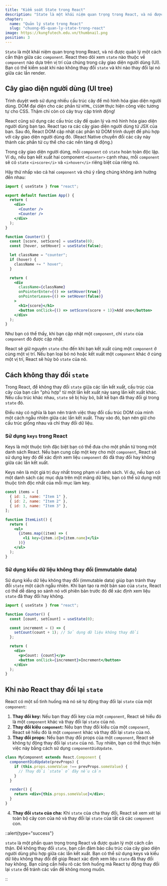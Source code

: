 ```yaml
---
title: "Kiểm soát State trong React"
description: "State là một khái niệm quan trọng trong React, và nó được quản lý một cách cẩn thận giữa các component. React theo dõi xem state nào thuộc về component nào dựa trên vị trí của chúng trong cây giao diện người dùng (UI). Bạn có thể kiểm soát khi nào không thay đổi state và khi nào thay đổi lại nó giữa các lần render"
chapter:
  name: "Quản lý state trong React"
  slug: "chuong-05-quan-ly-state-trong-react"
image: https://kungfutech.edu.vn/thumbnail.png
position: 3
---
```


`State` là một khái niệm quan trọng trong React, và nó được quản lý một cách cẩn thận giữa các `component`. React theo dõi xem `state` nào thuộc về `component` nào dựa trên vị trí của chúng trong cây giao diện người dùng (UI). Bạn có thể kiểm soát khi nào không thay đổi `state` và khi nào thay đổi lại nó giữa các lần render.

## Cây giao diện người dùng (UI tree)

Trình duyệt web sử dụng nhiều cấu trúc cây để mô hình hóa giao diện người dùng. DOM đại diện cho các phần tử `HTML`, `CSSOM` thực hiện công việc tương tự cho CSS. Thậm chí còn có cây truy cập trình động!

React cũng sử dụng các cấu trúc cây để quản lý và mô hình hóa giao diện người dùng bạn tạo. React tạo ra các cây giao diện người dùng từ JSX của bạn. Sau đó, React DOM cập nhật các phần tử DOM trình duyệt để phù hợp với cây giao diện người dùng đó. (React Native chuyển đổi các cây này thành các phần tử cụ thể cho các nền tảng di động.)

Trong cây giao diện người dùng, mỗi `component` có `state` hoàn toàn độc lập. Ví dụ, nếu bạn kết xuất hai component `<Counter>` cạnh nhau, mỗi `component` sẽ có `state` `<i>score</i>` và `<i>hover</i>` riêng biệt của riêng nó.

Hãy thử nhấp vào cả hai `component` và chú ý rằng chúng không ảnh hưởng đến nhau:

```jsx
import { useState } from "react";

export default function App() {
  return (
    <div>
      <Counter />
      <Counter />
    </div>
  );
}

function Counter() {
  const [score, setScore] = useState(0);
  const [hover, setHover] = useState(false);

  let className = "counter";
  if (hover) {
    className += " hover";
  }

  return (
    <div
      className={className}
      onPointerEnter={() => setHover(true)}
      onPointerLeave={() => setHover(false)}
    >
      <h1>{score}</h1>
      <button onClick={() => setScore(score + 1)}>Add one</button>
    </div>
  );
}
```

Như bạn có thể thấy, khi bạn cập nhật một `component`, chỉ `state` của `component` đó được cập nhật.

React sẽ giữ nguyên `state` cho đến khi bạn kết xuất cùng một `component` ở cùng một vị trí. Nếu bạn loại bỏ nó hoặc kết xuất một `component` khác ở cùng một vị trí, React sẽ hủy bỏ `state` của nó.

## Cách không thay đổi `state`

Trong React, để không thay đổi `state` giữa các lần kết xuất, cấu trúc của cây của bạn cần "phù hợp" từ một lần kết xuất này sang lần kết xuất khác. Nếu cấu trúc khác nhau, `state` sẽ bị hủy bỏ, bất kể bạn đã thay đổi gì trong `state` đó.

Điều này có nghĩa là bạn nên tránh việc thay đổi cấu trúc DOM của mình một cách ngẫu nhiên giữa các lần kết xuất. Thay vào đó, bạn nên giữ cho cấu trúc giống nhau và chỉ thay đổi dữ liệu.

### Sử dụng `keys` trong React

Keys là một thuộc tính đặc biệt bạn có thể đưa cho một phần tử trong một danh sách React. Nếu bạn cung cấp một key cho một `component`, React sẽ sử dụng key đó để xác định xem liệu `component` đó đã thay đổi hay không giữa các lần kết xuất.

Keys nên là một giá trị duy nhất trong phạm vi danh sách. Ví dụ, nếu bạn có một danh sách các mục dựa trên một mảng dữ liệu, bạn có thể sử dụng một thuộc tính độc nhất của mỗi mục làm key.

```jsx
const items = [
  { id: 1, name: "Item 1" },
  { id: 2, name: "Item 2" },
  { id: 3, name: "Item 3" },
];

function ItemList() {
  return (
    <ul>
      {items.map((item) => (
        <li key={item.id}>{item.name}</li>
      ))}
    </ul>
  );
}
```

### Sử dụng kiểu dữ liệu không thay đổi (immutable data)

Sử dụng kiểu dữ liệu không thay đổi (immutable data) giúp bạn tránh thay đổi `state` một cách ngẫu nhiên. Khi bạn tạo ra một bản sao của `state`, React có thể dễ dàng so sánh nó với phiên bản trước đó để xác định xem liệu `state` đã thay đổi hay không.

```jsx
import { useState } from "react";

function Counter() {
  const [count, setCount] = useState(0);

  const increment = () => {
    setCount(count + 1); // Sử dụng dữ liệu không thay đổi
  };

  return (
    <div>
      <p>Count: {count}</p>
      <button onClick={increment}>Increment</button>
    </div>
  );
}
```

## Khi nào React thay đổi lại `state`

React có một số tình huống mà nó sẽ tự động thay đổi lại `state` của một `component`:

1. **Thay đổi key:** Nếu bạn thay đổi key của một `component`, React sẽ hiểu đó là một `component` khác và thay đổi lại `state` của nó.
2. **Thay đổi kiểu `component`:** Nếu bạn thay đổi kiểu của một `component`, React sẽ hiểu đó là một `component` khác và thay đổi lại `state` của nó.
3. **Thay đổi props:** Nếu bạn thay đổi props của một `component`, React sẽ không tự động thay đổi lại `state` của nó. Tuy nhiên, bạn có thể thực hiện việc này bằng cách sử dụng `componentDidUpdate`.

```jsx
class MyComponent extends React.Component {
  componentDidUpdate(prevProps) {
    if (this.props.someValue !== prevProps.someValue) {
      // Thay đổi `state` ở đây nếu cần
    }
  }

  render() {
    return <div>{this.props.someValue}</div>;
  }
}
```

4. **Thay đổi `state` của cha:** Khi `state` của cha thay đổi, React sẽ xem xét lại toàn bộ cây con của nó và thay đổi lại `state` của tất cả các `component` con.

::alert{type="success"}

`state` là một phần quan trọng trong React và được quản lý một cách cẩn thận. Để không thay đổi `state`, bạn cần đảm bảo cấu trúc của cây giao diện người dùng phù hợp giữa các lần kết xuất. Bạn có thể sử dụng keys và kiểu dữ liệu không thay đổi để giúp React xác định xem liệu `state` đã thay đổi hay không. Bạn cũng cần hiểu rõ các tình huống mà React tự động thay đổi lại `state` để tránh các vấn đề không mong muốn.

::
